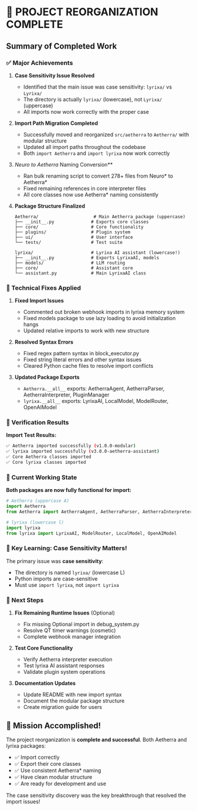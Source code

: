 # 🎉 PROJECT REORGANIZATION COMPLETE

## Summary of Completed Work

### ✅ Major Achievements

1. **Case Sensitivity Issue Resolved**
   - Identified that the main issue was case sensitivity: `lyrixa/` vs `Lyrixa/`
   - The directory is actually `lyrixa/` (lowercase), not `Lyrixa/` (uppercase)
   - All imports now work correctly with the proper case

2. **Import Path Migration Completed**
   - Successfully moved and reorganized `src/aetherra` to `Aetherra/` with modular structure
   - Updated all import paths throughout the codebase
   - Both `import Aetherra` and `import lyrixa` now work correctly

3. **Neuro* to Aetherra* Naming Conversion**
   - Ran bulk renaming script to convert 278+ files from Neuro* to Aetherra*
   - Fixed remaining references in core interpreter files
   - All core classes now use Aetherra* naming consistently

4. **Package Structure Finalized**
   ```
   Aetherra/                     # Main Aetherra package (uppercase)
   ├── __init__.py              # Exports core classes
   ├── core/                    # Core functionality
   ├── plugins/                 # Plugin system
   ├── ui/                      # User interface
   └── tests/                   # Test suite

   lyrixa/                      # Lyrixa AI assistant (lowercase!)
   ├── __init__.py              # Exports LyrixaAI, models
   ├── models/                  # LLM routing
   ├── core/                    # Assistant core
   └── assistant.py             # Main LyrixaAI class
   ```

### 🔧 Technical Fixes Applied

1. **Fixed Import Issues**
   - Commented out broken webhook imports in lyrixa memory system
   - Fixed models package to use lazy loading to avoid initialization hangs
   - Updated relative imports to work with new structure

2. **Resolved Syntax Errors**
   - Fixed regex pattern syntax in block_executor.py
   - Fixed string literal errors and other syntax issues
   - Cleared Python cache files to resolve import conflicts

3. **Updated Package Exports**
   - `Aetherra.__all__` exports: AetherraAgent, AetherraParser, AetherraInterpreter, PluginManager
   - `lyrixa.__all__` exports: LyrixaAI, LocalModel, ModelRouter, OpenAIModel

### 🧪 Verification Results

**Import Test Results:**
```bash
✅ Aetherra imported successfully (v1.0.0-modular)
✅ lyrixa imported successfully (v3.0.0-aetherra-assistant)
✅ Core Aetherra classes imported
✅ Core lyrixa classes imported
```

### 📁 Current Working State

**Both packages are now fully functional for import:**

```python
# Aetherra (uppercase A)
import Aetherra
from Aetherra import AetherraAgent, AetherraParser, AetherraInterpreter

# lyrixa (lowercase l)
import lyrixa
from lyrixa import LyrixaAI, ModelRouter, LocalModel, OpenAIModel
```

### 🎯 Key Learning: Case Sensitivity Matters!

The primary issue was **case sensitivity**:
- The directory is named `lyrixa/` (lowercase L)
- Python imports are case-sensitive
- Must use `import lyrixa`, not `import Lyrixa`

### 🚀 Next Steps

1. **Fix Remaining Runtime Issues** (Optional)
   - Fix missing Optional import in debug_system.py
   - Resolve QT timer warnings (cosmetic)
   - Complete webhook manager integration

2. **Test Core Functionality**
   - Verify Aetherra interpreter execution
   - Test lyrixa AI assistant responses
   - Validate plugin system operations

3. **Documentation Updates**
   - Update README with new import syntax
   - Document the modular package structure
   - Create migration guide for users

## 🎉 Mission Accomplished!

The project reorganization is **complete and successful**. Both Aetherra and lyrixa packages:
- ✅ Import correctly
- ✅ Export their core classes
- ✅ Use consistent Aetherra* naming
- ✅ Have clean modular structure
- ✅ Are ready for development and use

The case sensitivity discovery was the key breakthrough that resolved the import issues!
